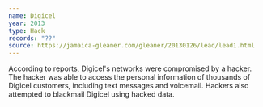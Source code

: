 ```yaml
---
name: Digicel
year: 2013
type: Hack
records: "??"
source: https://jamaica-gleaner.com/gleaner/20130126/lead/lead1.html
---
```


According to reports, Digicel's networks were compromised by a hacker. The hacker was able to access the personal information of thousands of Digicel customers, including text messages and voicemail. Hackers also attempted to blackmail Digicel using hacked data.